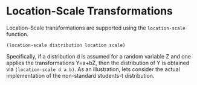 # Location-Scale Transformations
Location-Scale transformations are supported using the `location-scale` function. 

`(location-scale distribution location scale)`

Specifically, if a distribution d is assumed for a random variable Z and one applies the transformations
Y=a+bZ, then the distribution of Y is obtained via `(location-scale d a b)`. As an illustration, lets consider the actual implementation of the non-standard students-t distribution.
